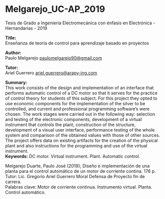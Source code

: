 # Melgarejo_UC-AP_2019
Tesis de Grado a Ingeniería Electromecánica con énfasis en Electrónica - Hernandarias - 2019

<b>Title:</b></br>
Enseñanza de teoría de control para aprendizaje basado en proyectos


<b>Author:</b></br>
Paulo Melgarejo paulomelgarejo90@gmail.com </br>

<b>Tutor:</b></br>
Ariel Guerrero ariel.guerrero@arapy-ing.com </br>

<b>Summary:</b></br>
This work consists of the design and implementation of an interface that performs automatic control of a DC motor so that it serves for the practice of control theory for students of this subject.
For this project they opted to use economic components for the implementation of the silver to be controlled, and current and professional programming software’s were chosen.
The work stages were carried out in the following way: selection and testing of the electronic components, development of a virtual instrument that controls the plant, construction of the structure, development of a visual user interface, performance testing of the whole system and comparison of the obtained values with those of other sources.
The project offers data on existing artifacts for the creation of the physical plant and also instructions for the programming and use of the virtual instrument.</br>
<b>Keywords:</b> DC motor. Virtual instrument. Plant. Automatic control.</br>

Melgarejo Duarte, Paulo José (2019); Diseño e implementación de una planta para el control automático de un motor de corriente contina. 176 p.</br>
Tutor: Lic. Gregorio Ariel Guerrero Moral Defensa de Proyecto fin de carrera.</br>
Palabras clave: Motor de corriente continua. Instrumento virtual. Planta. Control automático.</br>
